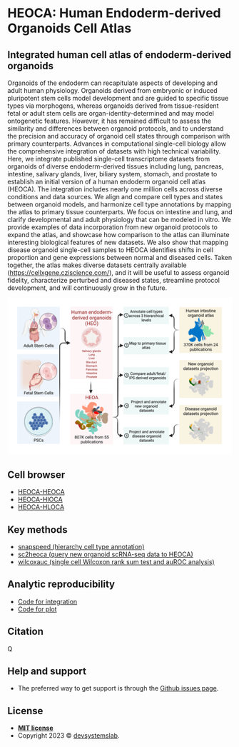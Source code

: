 # HEOCA: Human Endoderm-derived Organoids Cell Atlas

## Integrated human cell atlas of endoderm-derived organoids 
Organoids of the endoderm can recapitulate aspects of developing and adult human physiology. Organoids derived from embryonic or induced pluripotent stem cells model development and are guided to specific tissue types via morphogens, whereas organoids derived from tissue-resident fetal or adult stem cells are organ-identity-determined and may model ontogenetic features. However, it has remained difficult to assess the similarity and differences between organoid protocols, and to understand the precision and accuracy of organoid cell states through comparison with primary counterparts. Advances in computational single-cell biology allow the comprehensive integration of datasets with high technical variability. Here, we integrate published single-cell transcriptome datasets from organoids of diverse endoderm-derived tissues including lung, pancreas, intestine, salivary glands, liver, biliary system, stomach, and prostate to establish an initial version of a human endoderm organoid cell atlas (HEOCA). The integration includes nearly one million cells across diverse conditions and data sources. We align and compare cell types and states between organoid models, and harmonize cell type annotations by mapping the atlas to primary tissue counterparts. We focus on intestine and lung, and clarify developmental and adult physiology that can be modeled in vitro. We provide examples of data incorporation from new organoid protocols to expand the atlas, and showcase how comparison to the atlas can illuminate interesting biological features of new datasets. We also show that mapping disease organoid single-cell samples to HEOCA identifies shifts in cell proportion and gene expressions between normal and diseased cells. Taken together, the atlas makes diverse datasets centrally available (https://cellxgene.cziscience.com/), and it will be useful to assess organoid fidelity, characterize perturbed and diseased states, streamline protocol development, and will continuously grow in the future. 

![](figures/fig1.png)

## Cell browser
* [HEOCA-HEOCA](https://cellxgene.cziscience.com/)
* [HEOCA-HIOCA](https://cellxgene.cziscience.com/)
* [HEOCA-HLOCA](https://cellxgene.cziscience.com/)

## Key methods
* [snapspeed (hierarchy cell type annotation)](https://github.com/devsystemslab/snapseed)
* [sc2heoca (query new organoid scRNA-seq data to HEOCA)](https://github.com/devsystemslab/sc2heoca)
* [wilcoxauc (single cell Wilcoxon rank sum test and auROC analysis)](https://github.com/bioqxu/wilcoxauc)

## Analytic reproducibility
* [Code for integration](https://github.com/devsystemslab/HEOCA/tree/main/scripts)
* [Code for plot](https://github.com/devsystemslab/HEOCA/tree/main/notebooks)

## Citation
Q

## Help and support
* The preferred way to get support is through the [Github issues page](https://github.com/devsystemslab/HEOCA/issues).

## License
- **[MIT license](http://opensource.org/licenses/mit-license.php)** 
- Copyright 2023 © <a href="https://github.com/devsystemslab" target="_blank">devsystemslab</a>.

